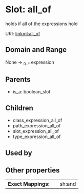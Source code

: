 
# Slot: all_of


holds if all of the expressions hold

URI: [linkml:all_of](https://w3id.org/linkml/all_of)


## Domain and Range

None &#8594;  <sub>0..\*</sub> expression

## Parents

 *  is_a: boolean_slot

## Children

 *  class_expression_all_of
 *  path_expression_all_of
 *  slot_expression_all_of
 *  type_expression_all_of

## Used by


## Other properties

|  |  |  |
| --- | --- | --- |
| **Exact Mappings:** | | sh:and |

